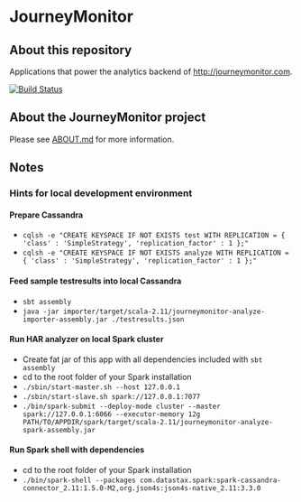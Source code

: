 # JourneyMonitor

## About this repository

Applications that power the analytics backend of http://journeymonitor.com.

[![Build Status](https://travis-ci.org/journeymonitor/analyze.svg?branch=master)](https://travis-ci.org/journeymonitor/analyze)


## About the JourneyMonitor project

Please see [ABOUT.md](https://github.com/journeymonitor/infra/blob/master/ABOUT.md) for more information.


## Notes

### Hints for local development environment

#### Prepare Cassandra

- `cqlsh -e "CREATE KEYSPACE IF NOT EXISTS test WITH REPLICATION = { 'class' : 'SimpleStrategy', 'replication_factor' : 1 };"`
- `cqlsh -e "CREATE KEYSPACE IF NOT EXISTS analyze WITH REPLICATION = { 'class' : 'SimpleStrategy', 'replication_factor' : 1 };"`


#### Feed sample testresults into local Cassandra

- `sbt assembly`
- `java -jar importer/target/scala-2.11/journeymonitor-analyze-importer-assembly.jar ./testresults.json`


#### Run HAR analyzer on local Spark cluster

- Create fat jar of this app with all dependencies included with `sbt assembly`
- cd to the root folder of your Spark installation
- `./sbin/start-master.sh --host 127.0.0.1`
- `./sbin/start-slave.sh spark://127.0.0.1:7077`
- `./bin/spark-submit --deploy-mode cluster --master spark://127.0.0.1:6066 --executor-memory 12g PATH/TO/APPDIR/spark/target/scala-2.11/journeymonitor-analyze-spark-assembly.jar`


#### Run Spark shell with dependencies

- cd to the root folder of your Spark installation
- `./bin/spark-shell --packages com.datastax.spark:spark-cassandra-connector_2.11:1.5.0-M2,org.json4s:json4s-native_2.11:3.3.0`
